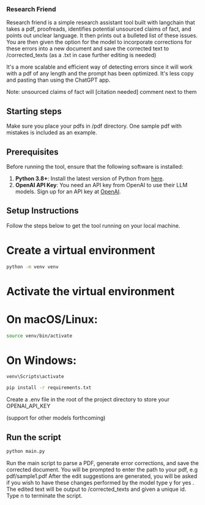 ### Research Friend
Research friend is a simple research assistant tool built with langchain that takes a pdf, proofreads, identifies potential unsourced claims of fact, and points out unclear language. It then prints out a bulleted list of these issues. You are then given the option for the model to incorporate corrections for these errors into a new document and save the corrected text to /corrected_texts (as a .txt in case further editing is needed)

It's a more scalable and efficient way of detecting errors since it will work with a pdf of any length and the prompt has been optimized. It's less copy and pasting than using the ChatGPT app.

Note: unsourced claims of fact will  [citation needed] comment next to them

## Starting steps 
Make sure you place your pdfs in /pdf directory. 
One sample pdf with mistakes is included as an example.
## Prerequisites

Before running the tool, ensure that the following software is installed:

1. **Python 3.8+**: Install the latest version of Python from [here](https://www.python.org/downloads/).
2. **OpenAI API Key**: You need an API key from OpenAI to use their LLM models. Sign up for an API key at [OpenAI](https://beta.openai.com/signup/).

## Setup Instructions

Follow the steps below to get the tool running on your local machine.

# Create a virtual environment
```bash
python -m venv venv
```

# Activate the virtual environment
# On macOS/Linux:
```bash
source venv/bin/activate
```
# On Windows:
```bash
venv\Scripts\activate

pip install -r requirements.txt
```

Create a .env file in the root of the project directory to store your OPENAI_API_KEY

(support for other models forthcoming)
## Run the script
```bash
python main.py
```

Run the main script to parse a PDF, generate error corrections, and save the corrected document.
You will be prompted to enter the path to your pdf, e.g pdf/sample1.pdf
After the edit suggestions are generated, you will be asked if you wish to have these changes performed by the model 
type y for yes . The edited text will be output to /corrected_texts and given a unique id.
Type n to terminate the script. 
